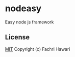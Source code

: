 # nodeasy
Easy node js framework

     

## License
[MIT](https://opensource.org/licenses/MIT) Copyright (c) Fachri Hawari